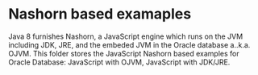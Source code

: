 
# Nashorn based examaples
Java 8 furnishes Nashorn, a JavaScript engine which runs on the JVM including JDK, JRE, and the embeded JVM in the Oracle database a..k.a. OJVM.
This folder stores the JavaScript Nashorn based examples for Oracle Database: JavaScript with OJVM, JavaScript with JDK/JRE. 
